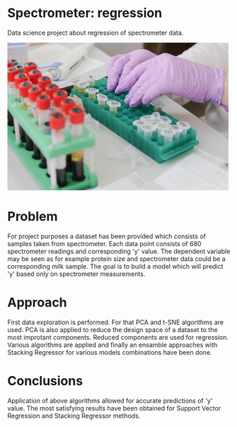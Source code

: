 # Spectrometer: regression
Data science project about regression of spectrometer data.

<img src="https://github.com/misiungs/readme_images/blob/master/spectrometer.jpg?raw=true" alt="drawing" width="500"/>

# Problem
For project purposes a dataset has been provided which consists of samples taken from spectrometer.
Each data point consists of 680 spectrometer readings and corresponding 'y' value.
The dependent variable may be seen as for example protein size and spectrometer data could be a corresponding milk sample.
The goal is to build a model which will predict 'y' based only on spectrometer measurements.

# Approach
First data exploration is performed.
For that PCA and t-SNE algorithms are used.
PCA is also applied to reduce the design space of a dataset to the most improtant components.
Reduced components are used for regression.
Various algorithms are applied and finally an ensamble approaches with Stacking Regressor for various models combinations have been done.

# Conclusions
Application of above algorithms allowed for accurate predictions of 'y' value.
The most satisfying results have been obtained for Support Vector Regression and Stacking Regressor methods.
